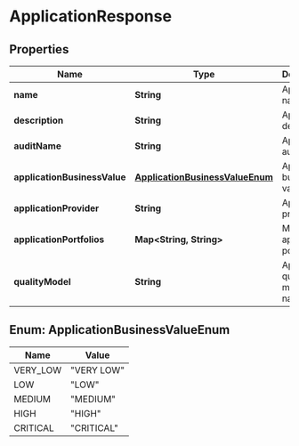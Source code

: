
# ApplicationResponse

## Properties
Name | Type | Description | Notes
------------ | ------------- | ------------- | -------------
**name** | **String** | Application name |  [optional]
**description** | **String** | Application description |  [optional]
**auditName** | **String** | Application audit name |  [optional]
**applicationBusinessValue** | [**ApplicationBusinessValueEnum**](#ApplicationBusinessValueEnum) | Application business value |  [optional]
**applicationProvider** | **String** | Application provider |  [optional]
**applicationPortfolios** | **Map&lt;String, String&gt;** | Map of application portfolios |  [optional]
**qualityModel** | **String** | Application quality model name |  [optional]


<a name="ApplicationBusinessValueEnum"></a>
## Enum: ApplicationBusinessValueEnum
Name | Value
---- | -----
VERY_LOW | &quot;VERY LOW&quot;
LOW | &quot;LOW&quot;
MEDIUM | &quot;MEDIUM&quot;
HIGH | &quot;HIGH&quot;
CRITICAL | &quot;CRITICAL&quot;



